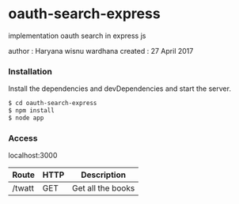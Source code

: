 # oauth-search-express

implementation oauth search in express js

author : Haryana wisnu wardhana
created : 27 April 2017
### Installation


Install the dependencies and devDependencies and start the server.

```sh
$ cd oauth-search-express
$ npm install
$ node app
```

### Access

localhost:3000

| Route | HTTP | Description|
| ------ | ------ | ------ |
| /twatt | GET | Get all the books |
